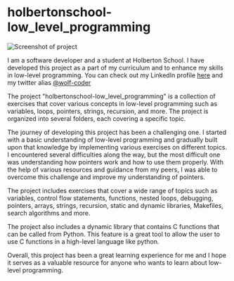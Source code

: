 # holbertonschool-low_level_programming

![Screenshot of project](https://i.imgur.com/IiW33MY.jpeg)

I am a software developer and a student at Holberton School. I have developed this project as a part of my curriculum and to enhance my skills in low-level programming. You can check out my LinkedIn profile [here](https://www.linkedin.com/in/fakhri-baklouti-a641b31a1/) and my twitter alias [@wolf-coder](https://twitter.com/wolf-coder)

The project "holbertonschool-low_level_programming" is a collection of exercises that cover various concepts in low-level programming such as variables, loops, pointers, strings, recursion, and more. The project is organized into several folders, each covering a specific topic.

The journey of developing this project has been a challenging one. I started with a basic understanding of low-level programming and gradually built upon that knowledge by implementing various exercises on different topics. I encountered several difficulties along the way, but the most difficult one was understanding how pointers work and how to use them properly. With the help of various resources and guidance from my peers, I was able to overcome this challenge and improve my understanding of pointers.

The project includes exercises that cover a wide range of topics such as variables, control flow statements, functions, nested loops, debugging, pointers, arrays, strings, recursion, static and dynamic libraries, Makefiles, search algorithms and more. 

The project also includes a dynamic library that contains C functions that can be called from Python. This feature is a great tool to allow the user to use C functions in a high-level language like python.


Overall, this project has been a great learning experience for me and I hope it serves as a valuable resource for anyone who wants to learn about low-level programming.
